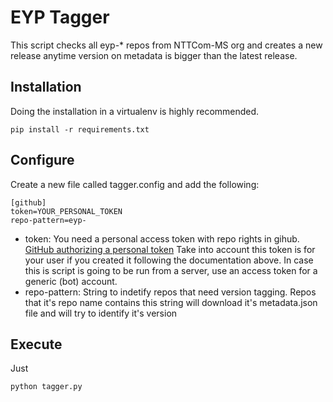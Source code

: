 # EYP Tagger

This script checks all eyp-* repos from NTTCom-MS org and creates a new release anytime version on metadata is bigger than the latest release.

## Installation

Doing the installation in a virtualenv is highly recommended.

```
pip install -r requirements.txt
```

## Configure

Create a new file called tagger.config and add the following:
```
[github]
token=YOUR_PERSONAL_TOKEN
repo-pattern=eyp-
```

* token: You need a personal access token with repo rights in gihub. [GitHub authorizing a personal token](https://help.github.com/articles/authorizing-a-personal-access-token-for-use-with-a-saml-single-sign-on-organization/) Take into account this token is for your user if you created it following the documentation above. In case this is script is going to be run from a server, use an access token for a generic (bot) account.
* repo-pattern: String to indetify repos that need version tagging. Repos that it's repo name contains this string will download it's metadata.json file and will try to identify it's version

## Execute

Just

```
python tagger.py
```
